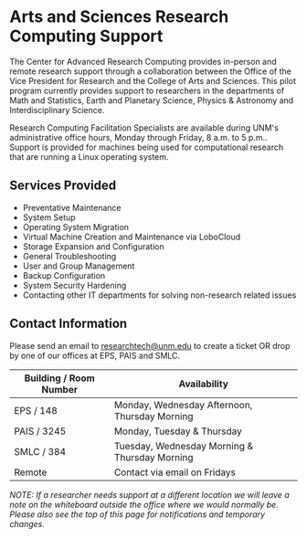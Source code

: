 # Arts and Sciences Research Computing Support

The Center for Advanced Research Computing provides in-person and remote research support through a collaboration between the Office of the Vice President for Research and the College of Arts and Sciences. This pilot program currently provides support to researchers in the departments of Math and Statistics, Earth and Planetary Science, Physics & Astronomy and Interdisciplinary Science. 

Research Computing Facilitation Specialists are available during UNM's administrative office hours, Monday through Friday, 8 a.m. to 5 p.m.. Support is provided for machines being used for computational research that are running a Linux operating system.

## Services Provided

* Preventative Maintenance
* System Setup
* Operating System Migration
* Virtual Machine Creation and Maintenance via LoboCloud
* Storage Expansion and Configuration
* General Troubleshooting 
* User and Group Management
* Backup Configuration
* System Security Hardening
* Contacting other IT departments for solving non-research related issues

## Contact Information

Please send an email to researchtech@unm.edu to create a ticket OR drop by one of our offices at EPS, PAIS and SMLC. 

| Building / Room Number | Availability |
|---|---|
| EPS / 148 | Monday, Wednesday Afternoon, Thursday Morning |
| PAIS / 3245 | Monday, Tuesday & Thursday |
| SMLC / 384 | Tuesday, Wednesday Morning & Thursday Morning |
| Remote | Contact via email on Fridays |

*NOTE: If a researcher needs support at a different location we will leave a note on the whiteboard outside the office where we would normally be. Please also see the top of this page for notifications and temporary changes.*
